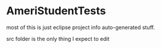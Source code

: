 # AmeriStudentTests
most of this is just eclipse project info auto-generated stuff.

src folder is the only thing I expect to edit
